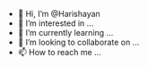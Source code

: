 - 👋 Hi, I’m @Harishayan
- 👀 I’m interested in ...
- 🌱 I’m currently learning ...
- 💞️ I’m looking to collaborate on ...
- 📫 How to reach me ...

<!---
Harishayan/Harishayan is a ✨ special ✨ repository because its `README.md` (this file) appears on your GitHub profile.
You can click the Preview link to take a look at your changes.
--->

